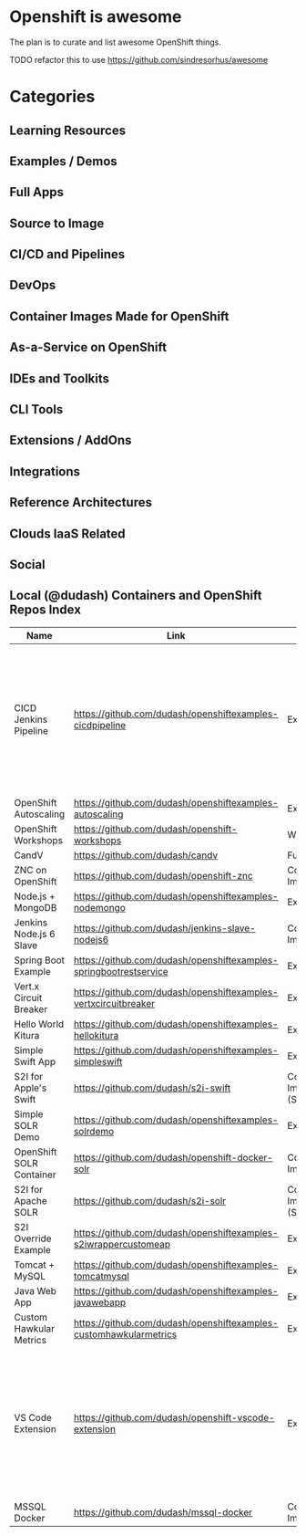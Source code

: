 # Openshift is awesome
The plan is to curate and list awesome OpenShift things.

TODO refactor this to use https://github.com/sindresorhus/awesome

# Categories
## Learning Resources
## Examples / Demos
## Full Apps
## Source to Image
## CI/CD and Pipelines
## DevOps
## Container Images Made for OpenShift
## As-a-Service on OpenShift
## IDEs and Toolkits
## CLI Tools
## Extensions / AddOns
## Integrations
## Reference Architectures
## Clouds IaaS Related
## Social
## Local (@dudash) Containers and OpenShift Repos Index
Name | Link | Type | Description
------------ | ------------- | ------------- | -------------
CICD Jenkins Pipeline | https://github.com/dudash/openshiftexamples-cicdpipeline | Example | Simple example of a software pipeline to deploy a webapp showcasing the tight intergration between Jenkins and OpenShift.
OpenShift Autoscaling | https://github.com/dudash/openshiftexamples-autoscaling | Example | TBD
OpenShift Workshops | https://github.com/dudash/openshift-workshops | Workshop | TBD
CandV | https://github.com/dudash/candv | Full App | TBD
ZNC on OpenShift | https://github.com/dudash/openshift-znc | Container Image | TBD
Node.js + MongoDB | https://github.com/dudash/openshiftexamples-nodemongo | Example | TBD
Jenkins Node.js 6 Slave | https://github.com/dudash/jenkins-slave-nodejs6 | Container Image | TBD
Spring Boot Example | https://github.com/dudash/openshiftexamples-springbootrestservice | Example | TBD
Vert.x Circuit Breaker | https://github.com/dudash/openshiftexamples-vertxcircuitbreaker | Example | TBD
Hello World Kitura | https://github.com/dudash/openshiftexamples-hellokitura | Example | TBD
Simple Swift App | https://github.com/dudash/openshiftexamples-simpleswift | Example | TBD
S2I for Apple's Swift | https://github.com/dudash/s2i-swift | Container Image (S2I) | TBD
Simple SOLR Demo | https://github.com/dudash/openshiftexamples-solrdemo | Example | TBD
OpenShift SOLR Container | https://github.com/dudash/openshift-docker-solr | Container Image | TBD
S2I for Apache SOLR | https://github.com/dudash/s2i-solr | Container Image (S2I) | TBD
S2I Override Example | https://github.com/dudash/openshiftexamples-s2iwrappercustomeap | Example | TBD
Tomcat + MySQL | https://github.com/dudash/openshiftexamples-tomcatmysql | Example | TBD
Java Web App | https://github.com/dudash/openshiftexamples-javawebapp | Example | TBD
Custom Hawkular Metrics | https://github.com/dudash/openshiftexamples-customhawkularmetrics | Example | TBD
VS Code Extension | https://github.com/dudash/openshift-vscode-extension | Extension | An example of building a VSCode pluing to talk to OpenShift.  This hasn't been updated in a while, and needs a refactor to use 'oc'.
MSSQL Docker | https://github.com/dudash/mssql-docker | Container Image | TBD
